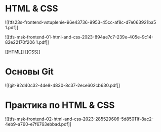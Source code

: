 # HTML & CSS
![[tfs23s-frontend-vstuplenie-96e43736-9953-45cc-af8c-d7e063921ba5 1.pdf]]

![[tfs-msk-frontend-01-html-and-css-2023-894ae7c7-239e-405e-9c14-82e22170f206 1.pdf]]

[[HTML]] 
[[CSS]]
# Основы Git
![[git-92d40c32-4de8-4830-8c37-2ece602cb630.pdf]]
# Практика по HTML & CSS
![[tfs-msk-frontend-02-html-and-css-2023-285529606-5d85011f-8ac2-4eb9-a760-e7f6763ebbad.pdf]]
